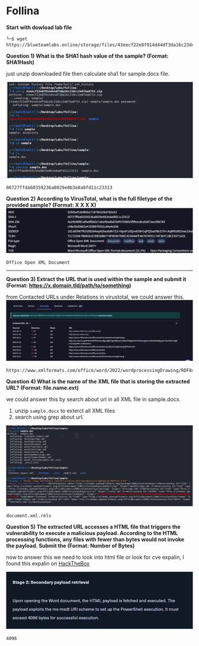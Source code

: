# Follina

**Start with dowload lab file**

```
└─$ wget https://blueteamlabs.online/storage/files/43eecf22e8f914d44df3da16c23dcc2e076a8753.zip
```

**Question 1) What is the SHA1 hash value of the sample? (Format: SHA1Hash)**

just unzip downloaded file then calculate sha1 for sample.docx file.

![sha1sum](sha1sum.png)

```
06727ffda60359236a8029e0b3e8a0fd11c23313
```

**Question 2) According to VirusTotal, what is the full filetype of the provided sample? (Format: X X X X)**
![filetype](filetype.png)

```
Office Open XML Document
```
---


**Question 3) Extract the URL that is used within the sample and submit it (Format: https://x.domain.tld/path/to/something)**

from Contacted URLs under Relations in virustotal, we could answer this.
![URL](url.png)

```
https://www.xmlformats.com/office/word/2022/wordprocessingDrawing/RDF842l.html
```

**Question 4) What is the name of the XML file that is storing the extracted URL? (Format: file.name.ext)**

we could answer this by search about url in all XML file in sample.docx.
1. unzip `sample.docx` to exterct all XML files
2. search using grep about url.

![XML_File](xml-file.png)


```
document.xml.rels  
```

**Question 5) The extracted URL accesses a HTML file that triggers the vulnerability to execute a malicious payload. According to the HTML processing functions, any files with fewer than <Number> bytes would not invoke the payload. Submit the <Number> (Format: Number of Bytes)**

now to answer this we need to look into html file or look for cve expalin, I found this expalin on [HackTheBox](https://www.hackthebox.com/blog/cve-2022-30190-follina-explained#detailed_exploitation_steps)

![CVE explain](second_payload.png)

```
4096
```


